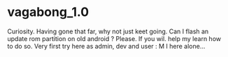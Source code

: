 # vagabong_1.0
Curiosity. Having gone that far, why not just keet going. Can I flash an update rom partition on old android ? Please. If you wil. help my learn how to do so. Very first try here as admin, dev and user : M I here alone...
